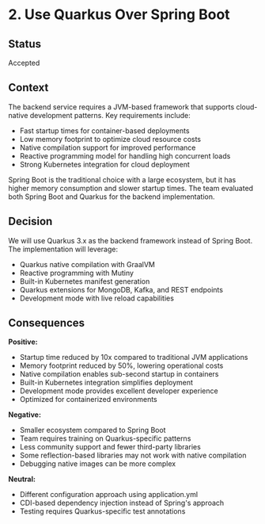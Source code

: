 # 2. Use Quarkus Over Spring Boot

## Status

Accepted

## Context

The backend service requires a JVM-based framework that supports cloud-native development patterns. Key requirements include:
- Fast startup times for container-based deployments
- Low memory footprint to optimize cloud resource costs
- Native compilation support for improved performance
- Reactive programming model for handling high concurrent loads
- Strong Kubernetes integration for cloud deployment

Spring Boot is the traditional choice with a large ecosystem, but it has higher memory consumption and slower startup times. The team evaluated both Spring Boot and Quarkus for the backend implementation.

## Decision

We will use Quarkus 3.x as the backend framework instead of Spring Boot. The implementation will leverage:
- Quarkus native compilation with GraalVM
- Reactive programming with Mutiny
- Built-in Kubernetes manifest generation
- Quarkus extensions for MongoDB, Kafka, and REST endpoints
- Development mode with live reload capabilities

## Consequences

**Positive:**
- Startup time reduced by 10x compared to traditional JVM applications
- Memory footprint reduced by 50%, lowering operational costs
- Native compilation enables sub-second startup in containers
- Built-in Kubernetes integration simplifies deployment
- Development mode provides excellent developer experience
- Optimized for containerized environments

**Negative:**
- Smaller ecosystem compared to Spring Boot
- Team requires training on Quarkus-specific patterns
- Less community support and fewer third-party libraries
- Some reflection-based libraries may not work with native compilation
- Debugging native images can be more complex

**Neutral:**
- Different configuration approach using application.yml
- CDI-based dependency injection instead of Spring's approach
- Testing requires Quarkus-specific test annotations